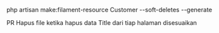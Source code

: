 php artisan make:filament-resource Customer --soft-deletes --generate

PR Hapus file ketika hapus data
Title dari tiap halaman disesuaikan
